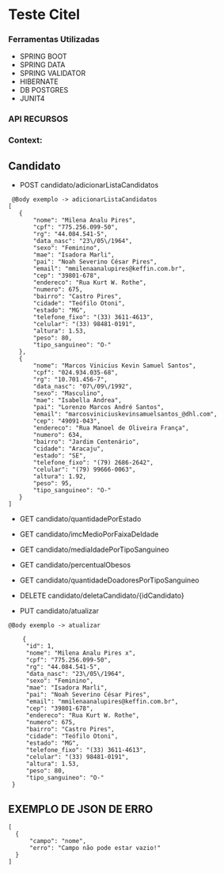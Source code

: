 # Teste Citel 

### Ferramentas Utilizadas

  - SPRING BOOT
  - SPRING DATA
  - SPRING VALIDATOR
  - HIBERNATE
  - DB POSTGRES 
  - JUNIT4

### API RECURSOS

### Context: 

## Candidato

   -  POST candidato/adicionarListaCandidatos
   
 ``` 
  @Body exemplo -> adicionarListaCandidatos 
[
	{
		"nome": "Milena Analu Pires",
		"cpf": "775.256.099-50",
		"rg": "44.084.541-5",
		"data_nasc": "23\/05\/1964",
		"sexo": "Feminino",
		"mae": "Isadora Marli",
		"pai": "Noah Severino César Pires",
		"email": "mmilenaanalupires@keffin.com.br",
		"cep": "39801-678",
		"endereco": "Rua Kurt W. Rothe",
		"numero": 675,
		"bairro": "Castro Pires",
		"cidade": "Teófilo Otoni",
		"estado": "MG",
		"telefone_fixo": "(33) 3611-4613",
		"celular": "(33) 98481-0191",
		"altura": 1.53,
		"peso": 80,
		"tipo_sanguineo": "O-"
	},
	{
		"nome": "Marcos Vinicius Kevin Samuel Santos",
		"cpf": "024.934.035-68",
		"rg": "10.701.456-7",
		"data_nasc": "07\/09\/1992",
		"sexo": "Masculino",
		"mae": "Isabella Andrea",
		"pai": "Lorenzo Marcos André Santos",
		"email": "marcosviniciuskevinsamuelsantos_@dhl.com",
		"cep": "49091-043",
		"endereco": "Rua Manoel de Oliveira França",
		"numero": 634,
		"bairro": "Jardim Centenário",
		"cidade": "Aracaju",
		"estado": "SE",
		"telefone_fixo": "(79) 2686-2642",
		"celular": "(79) 99666-0063",
		"altura": 1.92,
		"peso": 95,
		"tipo_sanguineo": "O-"
	}
]

 ```
   
   -  GET candidato/quantidadePorEstado
   -  GET candidato/imcMedioPorFaixaDeIdade
   -  GET candidato/mediaIdadePorTipoSanguineo
   -  GET candidato/percentualObesos
   -  GET candidato/quantidadeDoadoresPorTipoSanguineo
   -  DELETE candidato/deletaCandidato/{idCandidato}
   

   -  PUT candidato/atualizar
   
   ``` 
  @Body exemplo -> atualizar 
  
       {
		"id": 1,
		"nome": "Milena Analu Pires x",
		"cpf": "775.256.099-50",
		"rg": "44.084.541-5",
		"data_nasc": "23\/05\/1964",
		"sexo": "Feminino",
		"mae": "Isadora Marli",
		"pai": "Noah Severino César Pires",
		"email": "mmilenaanalupires@keffin.com.br",
		"cep": "39801-678",
		"endereco": "Rua Kurt W. Rothe",
		"numero": 675,
		"bairro": "Castro Pires",
		"cidade": "Teófilo Otoni",
		"estado": "MG",
		"telefone_fixo": "(33) 3611-4613",
		"celular": "(33) 98481-0191",
		"altura": 1.53,
		"peso": 80,
		"tipo_sanguineo": "O-"
	}
``` 
  
  ## EXEMPLO DE JSON DE ERRO
  
  ``` 
  [
    {
        "campo": "nome",
        "erro": "Campo não pode estar vazio!"
    }
 ]
  ``` 
  
